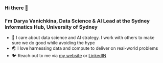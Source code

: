### Hi there 👋

### I'm Darya Vanichkina, Data Science & AI Lead at the Sydney Informatics Hub, University of Sydney

- 💫 I care about data science and AI strategy. I work with others to make sure we do good while avoiding the hype
- 🌏 I love harnessing data and compute to deliver on real-world problems
- 🐦 Reach out to me via [my website](https://daryavanichkina.com/) or [LinkedIN](https://www.linkedin.com/in/daryavanichkina/)

